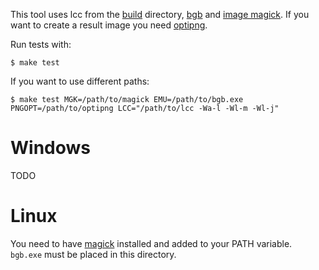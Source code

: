 This tool uses lcc from the [build][] directory, [bgb][] and [image magick][magick].
If you want to create a result image you need [optipng][].

Run tests with:
```
$ make test
```

If you want to use different paths:
```
$ make test MGK=/path/to/magick EMU=/path/to/bgb.exe PNGOPT=/path/to/optipng LCC="/path/to/lcc -Wa-l -Wl-m -Wl-j"
```


Windows
=======

TODO

Linux
=====

You need to have [magick][magick] installed and added to your PATH variable.
`bgb.exe` must be placed in this directory.


[bgb]: http://bgb.bircd.org/#downloads
[magick]: https://imagemagick.org/www/script/download.php
[optipng]: https://sourceforge.net/projects/optipng/files/OptiPNG/
[build]: ../../build/gbdk/